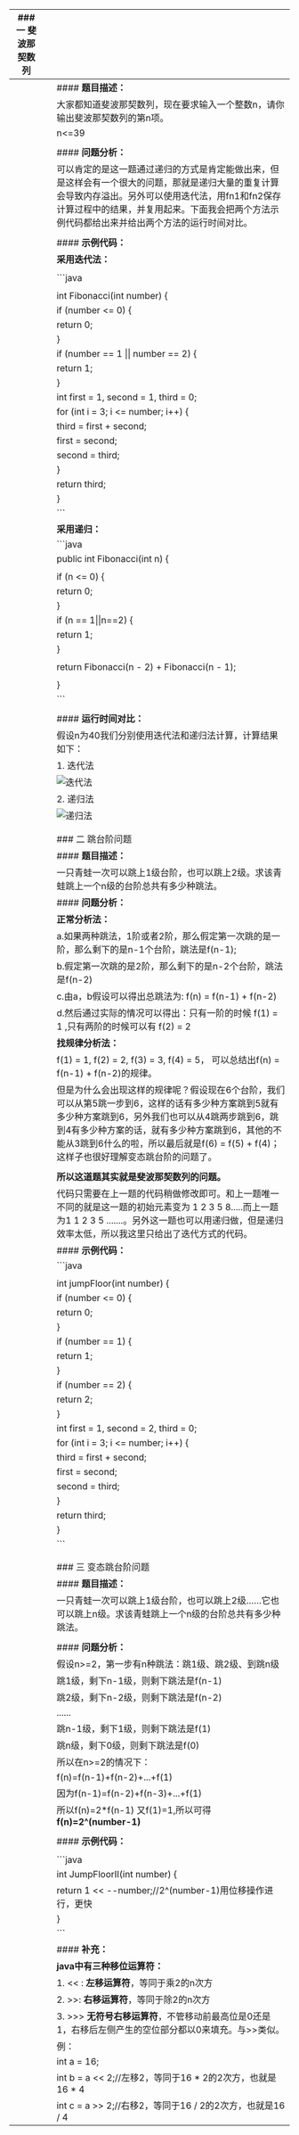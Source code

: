 | ### 一 斐波那契数列 |      |                                          |
| ------------ | ---- | ---------------------------------------- |
|              |      | #### **题目描述：**                           |
|              |      | 大家都知道斐波那契数列，现在要求输入一个整数n，请你输出斐波那契数列的第n项。  |
|              |      | n<=39                                    |
|              |      |                                          |
|              |      | #### **问题分析：**                           |
|              |      | 可以肯定的是这一题通过递归的方式是肯定能做出来，但是这样会有一个很大的问题，那就是递归大量的重复计算会导致内存溢出。另外可以使用迭代法，用fn1和fn2保存计算过程中的结果，并复用起来。下面我会把两个方法示例代码都给出来并给出两个方法的运行时间对比。 |
|              |      |                                          |
|              |      | #### **示例代码：**                           |
|              |      | **采用迭代法：**                               |
|              |      |                                          |
|              |      | ```java                                  |
|              |      |                                          |
|              |      | int Fibonacci(int number) {              |
|              |      | if (number <= 0) {                       |
|              |      | return 0;                                |
|              |      | }                                        |
|              |      | if (number == 1 \|\| number == 2) {      |
|              |      | return 1;                                |
|              |      | }                                        |
|              |      | int first = 1, second = 1, third = 0;    |
|              |      | for (int i = 3; i <= number; i++) {      |
|              |      | third = first + second;                  |
|              |      | first = second;                          |
|              |      | second = third;                          |
|              |      | }                                        |
|              |      | return third;                            |
|              |      | }                                        |
|              |      | ```                                      |
|              |      | **采用递归：**                                |
|              |      | ```java                                  |
|              |      | public int Fibonacci(int n) {            |
|              |      |                                          |
|              |      | if (n <= 0) {                            |
|              |      | return 0;                                |
|              |      | }                                        |
|              |      | if (n == 1\|\|n==2) {                    |
|              |      | return 1;                                |
|              |      | }                                        |
|              |      |                                          |
|              |      | return Fibonacci(n - 2) + Fibonacci(n - 1); |
|              |      |                                          |
|              |      | }                                        |
|              |      | ```                                      |
|              |      |                                          |
|              |      | #### **运行时间对比：**                         |
|              |      | 假设n为40我们分别使用迭代法和递归法计算，计算结果如下：            |
|              |      | 1. 迭代法                                   |
|              |      | ![迭代法](https://ws1.sinaimg.cn/large/006rNwoDgy1fpydt5as85j308a025dfl.jpg) |
|              |      | 2. 递归法                                   |
|              |      | ![递归法](https://ws1.sinaimg.cn/large/006rNwoDgy1fpydt2d1k3j30ed02kt8i.jpg) |
|              |      |                                          |
|              |      |                                          |
|              |      | ### 二  跳台阶问题                             |
|              |      | #### **题目描述：**                           |
|              |      | 一只青蛙一次可以跳上1级台阶，也可以跳上2级。求该青蛙跳上一个n级的台阶总共有多少种跳法。 |
|              |      | #### **问题分析：**                           |
|              |      | **正常分析法：**                               |
|              |      | a.如果两种跳法，1阶或者2阶，那么假定第一次跳的是一阶，那么剩下的是n-1个台阶，跳法是f(n-1); |
|              |      | b.假定第一次跳的是2阶，那么剩下的是n-2个台阶，跳法是f(n-2)      |
|              |      | c.由a，b假设可以得出总跳法为: f(n) = f(n-1) + f(n-2) |
|              |      | d.然后通过实际的情况可以得出：只有一阶的时候 f(1) = 1 ,只有两阶的时候可以有 f(2) = 2 |
|              |      | **找规律分析法：**                              |
|              |      | f(1) = 1, f(2) = 2, f(3) = 3, f(4) = 5，  可以总结出f(n) = f(n-1) + f(n-2)的规律。 |
|              |      | 但是为什么会出现这样的规律呢？假设现在6个台阶，我们可以从第5跳一步到6，这样的话有多少种方案跳到5就有多少种方案跳到6，另外我们也可以从4跳两步跳到6，跳到4有多少种方案的话，就有多少种方案跳到6，其他的不能从3跳到6什么的啦，所以最后就是f(6) = f(5) + f(4)；这样子也很好理解变态跳台阶的问题了。 |
|              |      |                                          |
|              |      | **所以这道题其实就是斐波那契数列的问题。**                  |
|              |      | 代码只需要在上一题的代码稍做修改即可。和上一题唯一不同的就是这一题的初始元素变为 1 2 3 5 8.....而上一题为1 1 2  3 5 .......。另外这一题也可以用递归做，但是递归效率太低，所以我这里只给出了迭代方式的代码。 |
|              |      | #### **示例代码：**                           |
|              |      | ```java                                  |
|              |      |                                          |
|              |      | int jumpFloor(int number) {              |
|              |      | if (number <= 0) {                       |
|              |      | return 0;                                |
|              |      | }                                        |
|              |      | if (number == 1) {                       |
|              |      | return 1;                                |
|              |      | }                                        |
|              |      | if (number == 2) {                       |
|              |      | return 2;                                |
|              |      | }                                        |
|              |      | int first = 1, second = 2, third = 0;    |
|              |      | for (int i = 3; i <= number; i++) {      |
|              |      | third = first + second;                  |
|              |      | first = second;                          |
|              |      | second = third;                          |
|              |      | }                                        |
|              |      | return third;                            |
|              |      | }                                        |
|              |      | ```                                      |
|              |      |                                          |
|              |      |                                          |
|              |      | ### 三 变态跳台阶问题                            |
|              |      | #### **题目描述：**                           |
|              |      | 一只青蛙一次可以跳上1级台阶，也可以跳上2级……它也可以跳上n级。求该青蛙跳上一个n级的台阶总共有多少种跳法。 |
|              |      |                                          |
|              |      | #### **问题分析：**                           |
|              |      | 假设n>=2，第一步有n种跳法：跳1级、跳2级、到跳n级             |
|              |      | 跳1级，剩下n-1级，则剩下跳法是f(n-1)                  |
|              |      | 跳2级，剩下n-2级，则剩下跳法是f(n-2)                  |
|              |      | ......                                   |
|              |      | 跳n-1级，剩下1级，则剩下跳法是f(1)                    |
|              |      | 跳n级，剩下0级，则剩下跳法是f(0)                      |
|              |      | 所以在n>=2的情况下：                             |
|              |      | f(n)=f(n-1)+f(n-2)+...+f(1)              |
|              |      | 因为f(n-1)=f(n-2)+f(n-3)+...+f(1)          |
|              |      | 所以f(n)=2*f(n-1) 又f(1)=1,所以可得**f(n)=2^(number-1)** |
|              |      |                                          |
|              |      | #### **示例代码：**                           |
|              |      |                                          |
|              |      | ```java                                  |
|              |      | int JumpFloorII(int number) {            |
|              |      | return 1 << --number;//2^(number-1)用位移操作进行，更快 |
|              |      | }                                        |
|              |      | ```                                      |
|              |      | #### **补充：**                             |
|              |      | **java中有三种移位运算符：**                       |
|              |      | 1. << :     **左移运算符**，等同于乘2的n次方          |
|              |      | 2. >>:     **右移运算符**，等同于除2的n次方           |
|              |      | 3. >>> **无符号右移运算符**，不管移动前最高位是0还是1，右移后左侧产生的空位部分都以0来填充。与>>类似。 |
|              |      | 例：                                       |
|              |      | int a = 16;                              |
|              |      | int b = a << 2;//左移2，等同于16 * 2的2次方，也就是16 * 4 |
|              |      | int c = a >> 2;//右移2，等同于16 / 2的2次方，也就是16 / 4 |